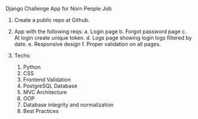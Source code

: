 Django Challenge App for Norn People Job

1. Create a public repo at Github.
2. App with the following reqs:
    a. Login page
    b. Forgot password page
    c. At login create unique token.
    d. Logs page showing login logs filtered by date.
    e. Responsive design
    f. Proper validation on all pages.
   
3. Techs:
    1. Python
    2. CSS
    3. Frontend Validation
    4. PostgreSQL Database
    5. MVC Architecture
    6. OOP
    7. Database integrity and normalization
    8. Best Practices
